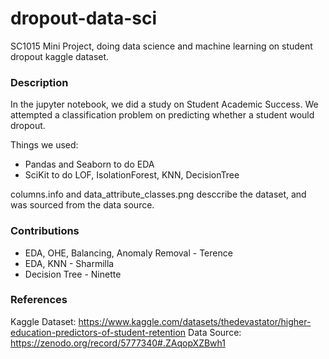 # dropout-data-sci
SC1015 Mini Project, doing data science and machine learning on student dropout kaggle dataset.  

### Description
In the jupyter notebook, we did a study on Student Academic Success. We attempted a classification problem on predicting whether a student would dropout.

Things we used: 
- Pandas and Seaborn to do EDA
- SciKit to do LOF, IsolationForest, KNN, DecisionTree

columns.info and data_attribute_classes.png desccribe the dataset, and was sourced from the data source.

### Contributions
- EDA, OHE, Balancing, Anomaly Removal - Terence
- EDA, KNN - Sharmilla
- Decision Tree - Ninette

### References
Kaggle Dataset: https://www.kaggle.com/datasets/thedevastator/higher-education-predictors-of-student-retention
Data Source: https://zenodo.org/record/5777340#.ZAqopXZBwh1 
